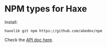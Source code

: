 # NPM types for Haxe

Install:

```
haxelib git npm https://github.com/abedev/npm
```

Check the [API doc here](https://rawgit.com/abedev/npm/master/docs/index.html).
